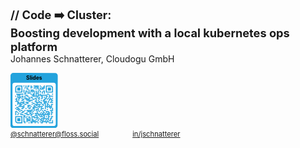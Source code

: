 <style>
/* You can optimize the font size of your presentation inline like so: */
  .reveal {
    font-size: 45px
  }
.reveal h1,
.reveal h2,
.reveal h3,
.reveal h4,
.reveal h5,
.reveal h6 {
  /* Save some space on the slides */
  margin: 0 0 20px 0;
}
</style>

<!-- .slide: style="text-align: center !important;font-size: 80%;"  -->
<!-- .slide: data-background-image="dist/theme/images/title-white.svg"  -->

<h1 class="title" style="margin: 0; font-size: 130%">
    <span class="title-accent">//</span> 
    Code ➡️ Cluster:<br/>Boosting development with a local kubernetes ops platform
</h1>
<p style="margin-top: 0">Johannes Schnatterer, Cloudogu GmbH</p> 
<a style="margin: 0" title="Link to slides" href="https://cloudogu.github.io/workshop-cloudland24">
<svg xmlns="http://www.w3.org/2000/svg" xmlns:xlink="http://www.w3.org/1999/xlink" xml:space="preserve" width="15%" viewBox="0 0 1063.75 1241.0416666667"><g transform="scale(44.322916666667)" fill="#23a3dd"><path d="M1.3,28L22.6,28c0.7,0,1.3-0.6,1.3-1.3L24,1.4c0-0.7-0.6-1.3-1.3-1.3L1.4,0C0.7,0,0.1,0.6,0,1.3L0,26.6 C-0.1,27.4,0.5,28,1.3,28z M1,6c0-0.6,0.5-1,1-1L22,5c0.6,0,1,0.5,1,1L23,26c0,0.6-0.5,1-1,1L2,27c-0.6,0-1-0.5-1-1L1,6z"/></g>
    <g transform="translate(0,177.29166666667)" fill="#23a3dd">
<g transform="translate(290.375,106.375) scale(3.9483333333333)"><rect width="6" height="6"/></g>
        <g transform="translate(336.375,106.375) scale(3.9483333333333)"><rect width="6" height="6"/></g>
        <g transform="translate(382.375,106.375) scale(3.9483333333333)"><rect width="6" height="6"/></g>
        <g transform="translate(405.375,106.375) scale(3.9483333333333)"><rect width="6" height="6"/></g>
        <g transform="translate(451.375,106.375) scale(3.9483333333333)"><rect width="6" height="6"/></g>
        <g transform="translate(520.375,106.375) scale(3.9483333333333)"><rect width="6" height="6"/></g>
        <g transform="translate(543.375,106.375) scale(3.9483333333333)"><rect width="6" height="6"/></g>
        <g transform="translate(566.375,106.375) scale(3.9483333333333)"><rect width="6" height="6"/></g>
        <g transform="translate(589.375,106.375) scale(3.9483333333333)"><rect width="6" height="6"/></g>
        <g transform="translate(612.375,106.375) scale(3.9483333333333)"><rect width="6" height="6"/></g>
        <g transform="translate(658.375,106.375) scale(3.9483333333333)"><rect width="6" height="6"/></g>
        <g transform="translate(750.375,106.375) scale(3.9483333333333)"><rect width="6" height="6"/></g>
        <g transform="translate(336.375,129.375) scale(3.9483333333333)"><rect width="6" height="6"/></g>
        <g transform="translate(382.375,129.375) scale(3.9483333333333)"><rect width="6" height="6"/></g>
        <g transform="translate(451.375,129.375) scale(3.9483333333333)"><rect width="6" height="6"/></g>
        <g transform="translate(474.375,129.375) scale(3.9483333333333)"><rect width="6" height="6"/></g>
        <g transform="translate(543.375,129.375) scale(3.9483333333333)"><rect width="6" height="6"/></g>
        <g transform="translate(566.375,129.375) scale(3.9483333333333)"><rect width="6" height="6"/></g>
        <g transform="translate(589.375,129.375) scale(3.9483333333333)"><rect width="6" height="6"/></g>
        <g transform="translate(612.375,129.375) scale(3.9483333333333)"><rect width="6" height="6"/></g>
        <g transform="translate(681.375,129.375) scale(3.9483333333333)"><rect width="6" height="6"/></g>
        <g transform="translate(727.375,129.375) scale(3.9483333333333)"><rect width="6" height="6"/></g>
        <g transform="translate(750.375,129.375) scale(3.9483333333333)"><rect width="6" height="6"/></g>
        <g transform="translate(313.375,152.375) scale(3.9483333333333)"><rect width="6" height="6"/></g>
        <g transform="translate(359.375,152.375) scale(3.9483333333333)"><rect width="6" height="6"/></g>
        <g transform="translate(451.375,152.375) scale(3.9483333333333)"><rect width="6" height="6"/></g>
        <g transform="translate(520.375,152.375) scale(3.9483333333333)"><rect width="6" height="6"/></g>
        <g transform="translate(543.375,152.375) scale(3.9483333333333)"><rect width="6" height="6"/></g>
        <g transform="translate(589.375,152.375) scale(3.9483333333333)"><rect width="6" height="6"/></g>
        <g transform="translate(612.375,152.375) scale(3.9483333333333)"><rect width="6" height="6"/></g>
        <g transform="translate(658.375,152.375) scale(3.9483333333333)"><rect width="6" height="6"/></g>
        <g transform="translate(704.375,152.375) scale(3.9483333333333)"><rect width="6" height="6"/></g>
        <g transform="translate(727.375,152.375) scale(3.9483333333333)"><rect width="6" height="6"/></g>
        <g transform="translate(750.375,152.375) scale(3.9483333333333)"><rect width="6" height="6"/></g>
        <g transform="translate(359.375,175.375) scale(3.9483333333333)"><rect width="6" height="6"/></g>
        <g transform="translate(382.375,175.375) scale(3.9483333333333)"><rect width="6" height="6"/></g>
        <g transform="translate(566.375,175.375) scale(3.9483333333333)"><rect width="6" height="6"/></g>
        <g transform="translate(612.375,175.375) scale(3.9483333333333)"><rect width="6" height="6"/></g>
        <g transform="translate(658.375,175.375) scale(3.9483333333333)"><rect width="6" height="6"/></g>
        <g transform="translate(681.375,175.375) scale(3.9483333333333)"><rect width="6" height="6"/></g>
        <g transform="translate(704.375,175.375) scale(3.9483333333333)"><rect width="6" height="6"/></g>
        <g transform="translate(727.375,175.375) scale(3.9483333333333)"><rect width="6" height="6"/></g>
        <g transform="translate(290.375,198.375) scale(3.9483333333333)"><rect width="6" height="6"/></g>
        <g transform="translate(405.375,198.375) scale(3.9483333333333)"><rect width="6" height="6"/></g>
        <g transform="translate(451.375,198.375) scale(3.9483333333333)"><rect width="6" height="6"/></g>
        <g transform="translate(474.375,198.375) scale(3.9483333333333)"><rect width="6" height="6"/></g>
        <g transform="translate(497.375,198.375) scale(3.9483333333333)"><rect width="6" height="6"/></g>
        <g transform="translate(635.375,198.375) scale(3.9483333333333)"><rect width="6" height="6"/></g>
        <g transform="translate(290.375,221.375) scale(3.9483333333333)"><rect width="6" height="6"/></g>
        <g transform="translate(336.375,221.375) scale(3.9483333333333)"><rect width="6" height="6"/></g>
        <g transform="translate(359.375,221.375) scale(3.9483333333333)"><rect width="6" height="6"/></g>
        <g transform="translate(405.375,221.375) scale(3.9483333333333)"><rect width="6" height="6"/></g>
        <g transform="translate(451.375,221.375) scale(3.9483333333333)"><rect width="6" height="6"/></g>
        <g transform="translate(474.375,221.375) scale(3.9483333333333)"><rect width="6" height="6"/></g>
        <g transform="translate(497.375,221.375) scale(3.9483333333333)"><rect width="6" height="6"/></g>
        <g transform="translate(520.375,221.375) scale(3.9483333333333)"><rect width="6" height="6"/></g>
        <g transform="translate(566.375,221.375) scale(3.9483333333333)"><rect width="6" height="6"/></g>
        <g transform="translate(612.375,221.375) scale(3.9483333333333)"><rect width="6" height="6"/></g>
        <g transform="translate(658.375,221.375) scale(3.9483333333333)"><rect width="6" height="6"/></g>
        <g transform="translate(727.375,221.375) scale(3.9483333333333)"><rect width="6" height="6"/></g>
        <g transform="translate(750.375,221.375) scale(3.9483333333333)"><rect width="6" height="6"/></g>
        <g transform="translate(290.375,244.375) scale(3.9483333333333)"><rect width="6" height="6"/></g>
        <g transform="translate(336.375,244.375) scale(3.9483333333333)"><rect width="6" height="6"/></g>
        <g transform="translate(382.375,244.375) scale(3.9483333333333)"><rect width="6" height="6"/></g>
        <g transform="translate(428.375,244.375) scale(3.9483333333333)"><rect width="6" height="6"/></g>
        <g transform="translate(474.375,244.375) scale(3.9483333333333)"><rect width="6" height="6"/></g>
        <g transform="translate(520.375,244.375) scale(3.9483333333333)"><rect width="6" height="6"/></g>
        <g transform="translate(566.375,244.375) scale(3.9483333333333)"><rect width="6" height="6"/></g>
        <g transform="translate(612.375,244.375) scale(3.9483333333333)"><rect width="6" height="6"/></g>
        <g transform="translate(658.375,244.375) scale(3.9483333333333)"><rect width="6" height="6"/></g>
        <g transform="translate(704.375,244.375) scale(3.9483333333333)"><rect width="6" height="6"/></g>
        <g transform="translate(750.375,244.375) scale(3.9483333333333)"><rect width="6" height="6"/></g>
        <g transform="translate(313.375,267.375) scale(3.9483333333333)"><rect width="6" height="6"/></g>
        <g transform="translate(336.375,267.375) scale(3.9483333333333)"><rect width="6" height="6"/></g>
        <g transform="translate(382.375,267.375) scale(3.9483333333333)"><rect width="6" height="6"/></g>
        <g transform="translate(405.375,267.375) scale(3.9483333333333)"><rect width="6" height="6"/></g>
        <g transform="translate(428.375,267.375) scale(3.9483333333333)"><rect width="6" height="6"/></g>
        <g transform="translate(520.375,267.375) scale(3.9483333333333)"><rect width="6" height="6"/></g>
        <g transform="translate(566.375,267.375) scale(3.9483333333333)"><rect width="6" height="6"/></g>
        <g transform="translate(589.375,267.375) scale(3.9483333333333)"><rect width="6" height="6"/></g>
        <g transform="translate(612.375,267.375) scale(3.9483333333333)"><rect width="6" height="6"/></g>
        <g transform="translate(704.375,267.375) scale(3.9483333333333)"><rect width="6" height="6"/></g>
        <g transform="translate(750.375,267.375) scale(3.9483333333333)"><rect width="6" height="6"/></g>
        <g transform="translate(129.375,290.375) scale(3.9483333333333)"><rect width="6" height="6"/></g>
        <g transform="translate(152.375,290.375) scale(3.9483333333333)"><rect width="6" height="6"/></g>
        <g transform="translate(175.375,290.375) scale(3.9483333333333)"><rect width="6" height="6"/></g>
        <g transform="translate(198.375,290.375) scale(3.9483333333333)"><rect width="6" height="6"/></g>
        <g transform="translate(221.375,290.375) scale(3.9483333333333)"><rect width="6" height="6"/></g>
        <g transform="translate(244.375,290.375) scale(3.9483333333333)"><rect width="6" height="6"/></g>
        <g transform="translate(267.375,290.375) scale(3.9483333333333)"><rect width="6" height="6"/></g>
        <g transform="translate(313.375,290.375) scale(3.9483333333333)"><rect width="6" height="6"/></g>
        <g transform="translate(451.375,290.375) scale(3.9483333333333)"><rect width="6" height="6"/></g>
        <g transform="translate(497.375,290.375) scale(3.9483333333333)"><rect width="6" height="6"/></g>
        <g transform="translate(520.375,290.375) scale(3.9483333333333)"><rect width="6" height="6"/></g>
        <g transform="translate(566.375,290.375) scale(3.9483333333333)"><rect width="6" height="6"/></g>
        <g transform="translate(612.375,290.375) scale(3.9483333333333)"><rect width="6" height="6"/></g>
        <g transform="translate(658.375,290.375) scale(3.9483333333333)"><rect width="6" height="6"/></g>
        <g transform="translate(819.375,290.375) scale(3.9483333333333)"><rect width="6" height="6"/></g>
        <g transform="translate(842.375,290.375) scale(3.9483333333333)"><rect width="6" height="6"/></g>
        <g transform="translate(934.375,290.375) scale(3.9483333333333)"><rect width="6" height="6"/></g>
        <g transform="translate(152.375,313.375) scale(3.9483333333333)"><rect width="6" height="6"/></g>
        <g transform="translate(175.375,313.375) scale(3.9483333333333)"><rect width="6" height="6"/></g>
        <g transform="translate(198.375,313.375) scale(3.9483333333333)"><rect width="6" height="6"/></g>
        <g transform="translate(336.375,313.375) scale(3.9483333333333)"><rect width="6" height="6"/></g>
        <g transform="translate(359.375,313.375) scale(3.9483333333333)"><rect width="6" height="6"/></g>
        <g transform="translate(474.375,313.375) scale(3.9483333333333)"><rect width="6" height="6"/></g>
        <g transform="translate(497.375,313.375) scale(3.9483333333333)"><rect width="6" height="6"/></g>
        <g transform="translate(520.375,313.375) scale(3.9483333333333)"><rect width="6" height="6"/></g>
        <g transform="translate(566.375,313.375) scale(3.9483333333333)"><rect width="6" height="6"/></g>
        <g transform="translate(612.375,313.375) scale(3.9483333333333)"><rect width="6" height="6"/></g>
        <g transform="translate(635.375,313.375) scale(3.9483333333333)"><rect width="6" height="6"/></g>
        <g transform="translate(658.375,313.375) scale(3.9483333333333)"><rect width="6" height="6"/></g>
        <g transform="translate(681.375,313.375) scale(3.9483333333333)"><rect width="6" height="6"/></g>
        <g transform="translate(704.375,313.375) scale(3.9483333333333)"><rect width="6" height="6"/></g>
        <g transform="translate(727.375,313.375) scale(3.9483333333333)"><rect width="6" height="6"/></g>
        <g transform="translate(750.375,313.375) scale(3.9483333333333)"><rect width="6" height="6"/></g>
        <g transform="translate(773.375,313.375) scale(3.9483333333333)"><rect width="6" height="6"/></g>
        <g transform="translate(796.375,313.375) scale(3.9483333333333)"><rect width="6" height="6"/></g>
        <g transform="translate(865.375,313.375) scale(3.9483333333333)"><rect width="6" height="6"/></g>
        <g transform="translate(106.375,336.375) scale(3.9483333333333)"><rect width="6" height="6"/></g>
        <g transform="translate(152.375,336.375) scale(3.9483333333333)"><rect width="6" height="6"/></g>
        <g transform="translate(198.375,336.375) scale(3.9483333333333)"><rect width="6" height="6"/></g>
        <g transform="translate(244.375,336.375) scale(3.9483333333333)"><rect width="6" height="6"/></g>
        <g transform="translate(267.375,336.375) scale(3.9483333333333)"><rect width="6" height="6"/></g>
        <g transform="translate(313.375,336.375) scale(3.9483333333333)"><rect width="6" height="6"/></g>
        <g transform="translate(359.375,336.375) scale(3.9483333333333)"><rect width="6" height="6"/></g>
        <g transform="translate(382.375,336.375) scale(3.9483333333333)"><rect width="6" height="6"/></g>
        <g transform="translate(497.375,336.375) scale(3.9483333333333)"><rect width="6" height="6"/></g>
        <g transform="translate(520.375,336.375) scale(3.9483333333333)"><rect width="6" height="6"/></g>
        <g transform="translate(543.375,336.375) scale(3.9483333333333)"><rect width="6" height="6"/></g>
        <g transform="translate(566.375,336.375) scale(3.9483333333333)"><rect width="6" height="6"/></g>
        <g transform="translate(589.375,336.375) scale(3.9483333333333)"><rect width="6" height="6"/></g>
        <g transform="translate(612.375,336.375) scale(3.9483333333333)"><rect width="6" height="6"/></g>
        <g transform="translate(681.375,336.375) scale(3.9483333333333)"><rect width="6" height="6"/></g>
        <g transform="translate(704.375,336.375) scale(3.9483333333333)"><rect width="6" height="6"/></g>
        <g transform="translate(796.375,336.375) scale(3.9483333333333)"><rect width="6" height="6"/></g>
        <g transform="translate(819.375,336.375) scale(3.9483333333333)"><rect width="6" height="6"/></g>
        <g transform="translate(865.375,336.375) scale(3.9483333333333)"><rect width="6" height="6"/></g>
        <g transform="translate(888.375,336.375) scale(3.9483333333333)"><rect width="6" height="6"/></g>
        <g transform="translate(911.375,336.375) scale(3.9483333333333)"><rect width="6" height="6"/></g>
        <g transform="translate(934.375,336.375) scale(3.9483333333333)"><rect width="6" height="6"/></g>
        <g transform="translate(152.375,359.375) scale(3.9483333333333)"><rect width="6" height="6"/></g>
        <g transform="translate(175.375,359.375) scale(3.9483333333333)"><rect width="6" height="6"/></g>
        <g transform="translate(198.375,359.375) scale(3.9483333333333)"><rect width="6" height="6"/></g>
        <g transform="translate(221.375,359.375) scale(3.9483333333333)"><rect width="6" height="6"/></g>
        <g transform="translate(267.375,359.375) scale(3.9483333333333)"><rect width="6" height="6"/></g>
        <g transform="translate(313.375,359.375) scale(3.9483333333333)"><rect width="6" height="6"/></g>
        <g transform="translate(405.375,359.375) scale(3.9483333333333)"><rect width="6" height="6"/></g>
        <g transform="translate(451.375,359.375) scale(3.9483333333333)"><rect width="6" height="6"/></g>
        <g transform="translate(474.375,359.375) scale(3.9483333333333)"><rect width="6" height="6"/></g>
        <g transform="translate(589.375,359.375) scale(3.9483333333333)"><rect width="6" height="6"/></g>
        <g transform="translate(635.375,359.375) scale(3.9483333333333)"><rect width="6" height="6"/></g>
        <g transform="translate(704.375,359.375) scale(3.9483333333333)"><rect width="6" height="6"/></g>
        <g transform="translate(750.375,359.375) scale(3.9483333333333)"><rect width="6" height="6"/></g>
        <g transform="translate(796.375,359.375) scale(3.9483333333333)"><rect width="6" height="6"/></g>
        <g transform="translate(865.375,359.375) scale(3.9483333333333)"><rect width="6" height="6"/></g>
        <g transform="translate(129.375,382.375) scale(3.9483333333333)"><rect width="6" height="6"/></g>
        <g transform="translate(175.375,382.375) scale(3.9483333333333)"><rect width="6" height="6"/></g>
        <g transform="translate(198.375,382.375) scale(3.9483333333333)"><rect width="6" height="6"/></g>
        <g transform="translate(244.375,382.375) scale(3.9483333333333)"><rect width="6" height="6"/></g>
        <g transform="translate(313.375,382.375) scale(3.9483333333333)"><rect width="6" height="6"/></g>
        <g transform="translate(336.375,382.375) scale(3.9483333333333)"><rect width="6" height="6"/></g>
        <g transform="translate(359.375,382.375) scale(3.9483333333333)"><rect width="6" height="6"/></g>
        <g transform="translate(405.375,382.375) scale(3.9483333333333)"><rect width="6" height="6"/></g>
        <g transform="translate(428.375,382.375) scale(3.9483333333333)"><rect width="6" height="6"/></g>
        <g transform="translate(474.375,382.375) scale(3.9483333333333)"><rect width="6" height="6"/></g>
        <g transform="translate(543.375,382.375) scale(3.9483333333333)"><rect width="6" height="6"/></g>
        <g transform="translate(566.375,382.375) scale(3.9483333333333)"><rect width="6" height="6"/></g>
        <g transform="translate(612.375,382.375) scale(3.9483333333333)"><rect width="6" height="6"/></g>
        <g transform="translate(635.375,382.375) scale(3.9483333333333)"><rect width="6" height="6"/></g>
        <g transform="translate(681.375,382.375) scale(3.9483333333333)"><rect width="6" height="6"/></g>
        <g transform="translate(704.375,382.375) scale(3.9483333333333)"><rect width="6" height="6"/></g>
        <g transform="translate(773.375,382.375) scale(3.9483333333333)"><rect width="6" height="6"/></g>
        <g transform="translate(796.375,382.375) scale(3.9483333333333)"><rect width="6" height="6"/></g>
        <g transform="translate(842.375,382.375) scale(3.9483333333333)"><rect width="6" height="6"/></g>
        <g transform="translate(888.375,382.375) scale(3.9483333333333)"><rect width="6" height="6"/></g>
        <g transform="translate(934.375,382.375) scale(3.9483333333333)"><rect width="6" height="6"/></g>
        <g transform="translate(106.375,405.375) scale(3.9483333333333)"><rect width="6" height="6"/></g>
        <g transform="translate(129.375,405.375) scale(3.9483333333333)"><rect width="6" height="6"/></g>
        <g transform="translate(175.375,405.375) scale(3.9483333333333)"><rect width="6" height="6"/></g>
        <g transform="translate(267.375,405.375) scale(3.9483333333333)"><rect width="6" height="6"/></g>
        <g transform="translate(290.375,405.375) scale(3.9483333333333)"><rect width="6" height="6"/></g>
        <g transform="translate(336.375,405.375) scale(3.9483333333333)"><rect width="6" height="6"/></g>
        <g transform="translate(359.375,405.375) scale(3.9483333333333)"><rect width="6" height="6"/></g>
        <g transform="translate(382.375,405.375) scale(3.9483333333333)"><rect width="6" height="6"/></g>
        <g transform="translate(405.375,405.375) scale(3.9483333333333)"><rect width="6" height="6"/></g>
        <g transform="translate(497.375,405.375) scale(3.9483333333333)"><rect width="6" height="6"/></g>
        <g transform="translate(520.375,405.375) scale(3.9483333333333)"><rect width="6" height="6"/></g>
        <g transform="translate(566.375,405.375) scale(3.9483333333333)"><rect width="6" height="6"/></g>
        <g transform="translate(635.375,405.375) scale(3.9483333333333)"><rect width="6" height="6"/></g>
        <g transform="translate(750.375,405.375) scale(3.9483333333333)"><rect width="6" height="6"/></g>
        <g transform="translate(773.375,405.375) scale(3.9483333333333)"><rect width="6" height="6"/></g>
        <g transform="translate(819.375,405.375) scale(3.9483333333333)"><rect width="6" height="6"/></g>
        <g transform="translate(865.375,405.375) scale(3.9483333333333)"><rect width="6" height="6"/></g>
        <g transform="translate(888.375,405.375) scale(3.9483333333333)"><rect width="6" height="6"/></g>
        <g transform="translate(911.375,405.375) scale(3.9483333333333)"><rect width="6" height="6"/></g>
        <g transform="translate(129.375,428.375) scale(3.9483333333333)"><rect width="6" height="6"/></g>
        <g transform="translate(175.375,428.375) scale(3.9483333333333)"><rect width="6" height="6"/></g>
        <g transform="translate(244.375,428.375) scale(3.9483333333333)"><rect width="6" height="6"/></g>
        <g transform="translate(267.375,428.375) scale(3.9483333333333)"><rect width="6" height="6"/></g>
        <g transform="translate(359.375,428.375) scale(3.9483333333333)"><rect width="6" height="6"/></g>
        <g transform="translate(382.375,428.375) scale(3.9483333333333)"><rect width="6" height="6"/></g>
        <g transform="translate(405.375,428.375) scale(3.9483333333333)"><rect width="6" height="6"/></g>
        <g transform="translate(428.375,428.375) scale(3.9483333333333)"><rect width="6" height="6"/></g>
        <g transform="translate(451.375,428.375) scale(3.9483333333333)"><rect width="6" height="6"/></g>
        <g transform="translate(474.375,428.375) scale(3.9483333333333)"><rect width="6" height="6"/></g>
        <g transform="translate(566.375,428.375) scale(3.9483333333333)"><rect width="6" height="6"/></g>
        <g transform="translate(612.375,428.375) scale(3.9483333333333)"><rect width="6" height="6"/></g>
        <g transform="translate(681.375,428.375) scale(3.9483333333333)"><rect width="6" height="6"/></g>
        <g transform="translate(727.375,428.375) scale(3.9483333333333)"><rect width="6" height="6"/></g>
        <g transform="translate(750.375,428.375) scale(3.9483333333333)"><rect width="6" height="6"/></g>
        <g transform="translate(865.375,428.375) scale(3.9483333333333)"><rect width="6" height="6"/></g>
        <g transform="translate(911.375,428.375) scale(3.9483333333333)"><rect width="6" height="6"/></g>
        <g transform="translate(934.375,428.375) scale(3.9483333333333)"><rect width="6" height="6"/></g>
        <g transform="translate(106.375,451.375) scale(3.9483333333333)"><rect width="6" height="6"/></g>
        <g transform="translate(129.375,451.375) scale(3.9483333333333)"><rect width="6" height="6"/></g>
        <g transform="translate(152.375,451.375) scale(3.9483333333333)"><rect width="6" height="6"/></g>
        <g transform="translate(290.375,451.375) scale(3.9483333333333)"><rect width="6" height="6"/></g>
        <g transform="translate(405.375,451.375) scale(3.9483333333333)"><rect width="6" height="6"/></g>
        <g transform="translate(428.375,451.375) scale(3.9483333333333)"><rect width="6" height="6"/></g>
        <g transform="translate(543.375,451.375) scale(3.9483333333333)"><rect width="6" height="6"/></g>
        <g transform="translate(566.375,451.375) scale(3.9483333333333)"><rect width="6" height="6"/></g>
        <g transform="translate(635.375,451.375) scale(3.9483333333333)"><rect width="6" height="6"/></g>
        <g transform="translate(727.375,451.375) scale(3.9483333333333)"><rect width="6" height="6"/></g>
        <g transform="translate(750.375,451.375) scale(3.9483333333333)"><rect width="6" height="6"/></g>
        <g transform="translate(773.375,451.375) scale(3.9483333333333)"><rect width="6" height="6"/></g>
        <g transform="translate(796.375,451.375) scale(3.9483333333333)"><rect width="6" height="6"/></g>
        <g transform="translate(842.375,451.375) scale(3.9483333333333)"><rect width="6" height="6"/></g>
        <g transform="translate(911.375,451.375) scale(3.9483333333333)"><rect width="6" height="6"/></g>
        <g transform="translate(152.375,474.375) scale(3.9483333333333)"><rect width="6" height="6"/></g>
        <g transform="translate(175.375,474.375) scale(3.9483333333333)"><rect width="6" height="6"/></g>
        <g transform="translate(221.375,474.375) scale(3.9483333333333)"><rect width="6" height="6"/></g>
        <g transform="translate(244.375,474.375) scale(3.9483333333333)"><rect width="6" height="6"/></g>
        <g transform="translate(267.375,474.375) scale(3.9483333333333)"><rect width="6" height="6"/></g>
        <g transform="translate(290.375,474.375) scale(3.9483333333333)"><rect width="6" height="6"/></g>
        <g transform="translate(336.375,474.375) scale(3.9483333333333)"><rect width="6" height="6"/></g>
        <g transform="translate(359.375,474.375) scale(3.9483333333333)"><rect width="6" height="6"/></g>
        <g transform="translate(382.375,474.375) scale(3.9483333333333)"><rect width="6" height="6"/></g>
        <g transform="translate(474.375,474.375) scale(3.9483333333333)"><rect width="6" height="6"/></g>
        <g transform="translate(566.375,474.375) scale(3.9483333333333)"><rect width="6" height="6"/></g>
        <g transform="translate(589.375,474.375) scale(3.9483333333333)"><rect width="6" height="6"/></g>
        <g transform="translate(612.375,474.375) scale(3.9483333333333)"><rect width="6" height="6"/></g>
        <g transform="translate(635.375,474.375) scale(3.9483333333333)"><rect width="6" height="6"/></g>
        <g transform="translate(658.375,474.375) scale(3.9483333333333)"><rect width="6" height="6"/></g>
        <g transform="translate(681.375,474.375) scale(3.9483333333333)"><rect width="6" height="6"/></g>
        <g transform="translate(750.375,474.375) scale(3.9483333333333)"><rect width="6" height="6"/></g>
        <g transform="translate(773.375,474.375) scale(3.9483333333333)"><rect width="6" height="6"/></g>
        <g transform="translate(796.375,474.375) scale(3.9483333333333)"><rect width="6" height="6"/></g>
        <g transform="translate(842.375,474.375) scale(3.9483333333333)"><rect width="6" height="6"/></g>
        <g transform="translate(888.375,474.375) scale(3.9483333333333)"><rect width="6" height="6"/></g>
        <g transform="translate(911.375,474.375) scale(3.9483333333333)"><rect width="6" height="6"/></g>
        <g transform="translate(934.375,474.375) scale(3.9483333333333)"><rect width="6" height="6"/></g>
        <g transform="translate(152.375,497.375) scale(3.9483333333333)"><rect width="6" height="6"/></g>
        <g transform="translate(175.375,497.375) scale(3.9483333333333)"><rect width="6" height="6"/></g>
        <g transform="translate(198.375,497.375) scale(3.9483333333333)"><rect width="6" height="6"/></g>
        <g transform="translate(221.375,497.375) scale(3.9483333333333)"><rect width="6" height="6"/></g>
        <g transform="translate(267.375,497.375) scale(3.9483333333333)"><rect width="6" height="6"/></g>
        <g transform="translate(290.375,497.375) scale(3.9483333333333)"><rect width="6" height="6"/></g>
        <g transform="translate(359.375,497.375) scale(3.9483333333333)"><rect width="6" height="6"/></g>
        <g transform="translate(382.375,497.375) scale(3.9483333333333)"><rect width="6" height="6"/></g>
        <g transform="translate(497.375,497.375) scale(3.9483333333333)"><rect width="6" height="6"/></g>
        <g transform="translate(520.375,497.375) scale(3.9483333333333)"><rect width="6" height="6"/></g>
        <g transform="translate(589.375,497.375) scale(3.9483333333333)"><rect width="6" height="6"/></g>
        <g transform="translate(681.375,497.375) scale(3.9483333333333)"><rect width="6" height="6"/></g>
        <g transform="translate(750.375,497.375) scale(3.9483333333333)"><rect width="6" height="6"/></g>
        <g transform="translate(773.375,497.375) scale(3.9483333333333)"><rect width="6" height="6"/></g>
        <g transform="translate(819.375,497.375) scale(3.9483333333333)"><rect width="6" height="6"/></g>
        <g transform="translate(152.375,520.375) scale(3.9483333333333)"><rect width="6" height="6"/></g>
        <g transform="translate(198.375,520.375) scale(3.9483333333333)"><rect width="6" height="6"/></g>
        <g transform="translate(221.375,520.375) scale(3.9483333333333)"><rect width="6" height="6"/></g>
        <g transform="translate(244.375,520.375) scale(3.9483333333333)"><rect width="6" height="6"/></g>
        <g transform="translate(313.375,520.375) scale(3.9483333333333)"><rect width="6" height="6"/></g>
        <g transform="translate(336.375,520.375) scale(3.9483333333333)"><rect width="6" height="6"/></g>
        <g transform="translate(474.375,520.375) scale(3.9483333333333)"><rect width="6" height="6"/></g>
        <g transform="translate(543.375,520.375) scale(3.9483333333333)"><rect width="6" height="6"/></g>
        <g transform="translate(566.375,520.375) scale(3.9483333333333)"><rect width="6" height="6"/></g>
        <g transform="translate(589.375,520.375) scale(3.9483333333333)"><rect width="6" height="6"/></g>
        <g transform="translate(612.375,520.375) scale(3.9483333333333)"><rect width="6" height="6"/></g>
        <g transform="translate(635.375,520.375) scale(3.9483333333333)"><rect width="6" height="6"/></g>
        <g transform="translate(658.375,520.375) scale(3.9483333333333)"><rect width="6" height="6"/></g>
        <g transform="translate(704.375,520.375) scale(3.9483333333333)"><rect width="6" height="6"/></g>
        <g transform="translate(727.375,520.375) scale(3.9483333333333)"><rect width="6" height="6"/></g>
        <g transform="translate(773.375,520.375) scale(3.9483333333333)"><rect width="6" height="6"/></g>
        <g transform="translate(819.375,520.375) scale(3.9483333333333)"><rect width="6" height="6"/></g>
        <g transform="translate(842.375,520.375) scale(3.9483333333333)"><rect width="6" height="6"/></g>
        <g transform="translate(911.375,520.375) scale(3.9483333333333)"><rect width="6" height="6"/></g>
        <g transform="translate(934.375,520.375) scale(3.9483333333333)"><rect width="6" height="6"/></g>
        <g transform="translate(106.375,543.375) scale(3.9483333333333)"><rect width="6" height="6"/></g>
        <g transform="translate(198.375,543.375) scale(3.9483333333333)"><rect width="6" height="6"/></g>
        <g transform="translate(221.375,543.375) scale(3.9483333333333)"><rect width="6" height="6"/></g>
        <g transform="translate(290.375,543.375) scale(3.9483333333333)"><rect width="6" height="6"/></g>
        <g transform="translate(382.375,543.375) scale(3.9483333333333)"><rect width="6" height="6"/></g>
        <g transform="translate(405.375,543.375) scale(3.9483333333333)"><rect width="6" height="6"/></g>
        <g transform="translate(428.375,543.375) scale(3.9483333333333)"><rect width="6" height="6"/></g>
        <g transform="translate(520.375,543.375) scale(3.9483333333333)"><rect width="6" height="6"/></g>
        <g transform="translate(566.375,543.375) scale(3.9483333333333)"><rect width="6" height="6"/></g>
        <g transform="translate(589.375,543.375) scale(3.9483333333333)"><rect width="6" height="6"/></g>
        <g transform="translate(635.375,543.375) scale(3.9483333333333)"><rect width="6" height="6"/></g>
        <g transform="translate(727.375,543.375) scale(3.9483333333333)"><rect width="6" height="6"/></g>
        <g transform="translate(773.375,543.375) scale(3.9483333333333)"><rect width="6" height="6"/></g>
        <g transform="translate(819.375,543.375) scale(3.9483333333333)"><rect width="6" height="6"/></g>
        <g transform="translate(865.375,543.375) scale(3.9483333333333)"><rect width="6" height="6"/></g>
        <g transform="translate(911.375,543.375) scale(3.9483333333333)"><rect width="6" height="6"/></g>
        <g transform="translate(175.375,566.375) scale(3.9483333333333)"><rect width="6" height="6"/></g>
        <g transform="translate(198.375,566.375) scale(3.9483333333333)"><rect width="6" height="6"/></g>
        <g transform="translate(221.375,566.375) scale(3.9483333333333)"><rect width="6" height="6"/></g>
        <g transform="translate(244.375,566.375) scale(3.9483333333333)"><rect width="6" height="6"/></g>
        <g transform="translate(267.375,566.375) scale(3.9483333333333)"><rect width="6" height="6"/></g>
        <g transform="translate(290.375,566.375) scale(3.9483333333333)"><rect width="6" height="6"/></g>
        <g transform="translate(382.375,566.375) scale(3.9483333333333)"><rect width="6" height="6"/></g>
        <g transform="translate(405.375,566.375) scale(3.9483333333333)"><rect width="6" height="6"/></g>
        <g transform="translate(451.375,566.375) scale(3.9483333333333)"><rect width="6" height="6"/></g>
        <g transform="translate(520.375,566.375) scale(3.9483333333333)"><rect width="6" height="6"/></g>
        <g transform="translate(543.375,566.375) scale(3.9483333333333)"><rect width="6" height="6"/></g>
        <g transform="translate(612.375,566.375) scale(3.9483333333333)"><rect width="6" height="6"/></g>
        <g transform="translate(635.375,566.375) scale(3.9483333333333)"><rect width="6" height="6"/></g>
        <g transform="translate(658.375,566.375) scale(3.9483333333333)"><rect width="6" height="6"/></g>
        <g transform="translate(681.375,566.375) scale(3.9483333333333)"><rect width="6" height="6"/></g>
        <g transform="translate(704.375,566.375) scale(3.9483333333333)"><rect width="6" height="6"/></g>
        <g transform="translate(773.375,566.375) scale(3.9483333333333)"><rect width="6" height="6"/></g>
        <g transform="translate(796.375,566.375) scale(3.9483333333333)"><rect width="6" height="6"/></g>
        <g transform="translate(819.375,566.375) scale(3.9483333333333)"><rect width="6" height="6"/></g>
        <g transform="translate(842.375,566.375) scale(3.9483333333333)"><rect width="6" height="6"/></g>
        <g transform="translate(865.375,566.375) scale(3.9483333333333)"><rect width="6" height="6"/></g>
        <g transform="translate(888.375,566.375) scale(3.9483333333333)"><rect width="6" height="6"/></g>
        <g transform="translate(911.375,566.375) scale(3.9483333333333)"><rect width="6" height="6"/></g>
        <g transform="translate(129.375,589.375) scale(3.9483333333333)"><rect width="6" height="6"/></g>
        <g transform="translate(152.375,589.375) scale(3.9483333333333)"><rect width="6" height="6"/></g>
        <g transform="translate(267.375,589.375) scale(3.9483333333333)"><rect width="6" height="6"/></g>
        <g transform="translate(290.375,589.375) scale(3.9483333333333)"><rect width="6" height="6"/></g>
        <g transform="translate(382.375,589.375) scale(3.9483333333333)"><rect width="6" height="6"/></g>
        <g transform="translate(428.375,589.375) scale(3.9483333333333)"><rect width="6" height="6"/></g>
        <g transform="translate(497.375,589.375) scale(3.9483333333333)"><rect width="6" height="6"/></g>
        <g transform="translate(520.375,589.375) scale(3.9483333333333)"><rect width="6" height="6"/></g>
        <g transform="translate(543.375,589.375) scale(3.9483333333333)"><rect width="6" height="6"/></g>
        <g transform="translate(566.375,589.375) scale(3.9483333333333)"><rect width="6" height="6"/></g>
        <g transform="translate(589.375,589.375) scale(3.9483333333333)"><rect width="6" height="6"/></g>
        <g transform="translate(635.375,589.375) scale(3.9483333333333)"><rect width="6" height="6"/></g>
        <g transform="translate(681.375,589.375) scale(3.9483333333333)"><rect width="6" height="6"/></g>
        <g transform="translate(773.375,589.375) scale(3.9483333333333)"><rect width="6" height="6"/></g>
        <g transform="translate(819.375,589.375) scale(3.9483333333333)"><rect width="6" height="6"/></g>
        <g transform="translate(865.375,589.375) scale(3.9483333333333)"><rect width="6" height="6"/></g>
        <g transform="translate(888.375,589.375) scale(3.9483333333333)"><rect width="6" height="6"/></g>
        <g transform="translate(911.375,589.375) scale(3.9483333333333)"><rect width="6" height="6"/></g>
        <g transform="translate(106.375,612.375) scale(3.9483333333333)"><rect width="6" height="6"/></g>
        <g transform="translate(152.375,612.375) scale(3.9483333333333)"><rect width="6" height="6"/></g>
        <g transform="translate(175.375,612.375) scale(3.9483333333333)"><rect width="6" height="6"/></g>
        <g transform="translate(244.375,612.375) scale(3.9483333333333)"><rect width="6" height="6"/></g>
        <g transform="translate(267.375,612.375) scale(3.9483333333333)"><rect width="6" height="6"/></g>
        <g transform="translate(336.375,612.375) scale(3.9483333333333)"><rect width="6" height="6"/></g>
        <g transform="translate(405.375,612.375) scale(3.9483333333333)"><rect width="6" height="6"/></g>
        <g transform="translate(428.375,612.375) scale(3.9483333333333)"><rect width="6" height="6"/></g>
        <g transform="translate(497.375,612.375) scale(3.9483333333333)"><rect width="6" height="6"/></g>
        <g transform="translate(520.375,612.375) scale(3.9483333333333)"><rect width="6" height="6"/></g>
        <g transform="translate(612.375,612.375) scale(3.9483333333333)"><rect width="6" height="6"/></g>
        <g transform="translate(681.375,612.375) scale(3.9483333333333)"><rect width="6" height="6"/></g>
        <g transform="translate(704.375,612.375) scale(3.9483333333333)"><rect width="6" height="6"/></g>
        <g transform="translate(727.375,612.375) scale(3.9483333333333)"><rect width="6" height="6"/></g>
        <g transform="translate(773.375,612.375) scale(3.9483333333333)"><rect width="6" height="6"/></g>
        <g transform="translate(888.375,612.375) scale(3.9483333333333)"><rect width="6" height="6"/></g>
        <g transform="translate(934.375,612.375) scale(3.9483333333333)"><rect width="6" height="6"/></g>
        <g transform="translate(129.375,635.375) scale(3.9483333333333)"><rect width="6" height="6"/></g>
        <g transform="translate(152.375,635.375) scale(3.9483333333333)"><rect width="6" height="6"/></g>
        <g transform="translate(175.375,635.375) scale(3.9483333333333)"><rect width="6" height="6"/></g>
        <g transform="translate(198.375,635.375) scale(3.9483333333333)"><rect width="6" height="6"/></g>
        <g transform="translate(474.375,635.375) scale(3.9483333333333)"><rect width="6" height="6"/></g>
        <g transform="translate(520.375,635.375) scale(3.9483333333333)"><rect width="6" height="6"/></g>
        <g transform="translate(566.375,635.375) scale(3.9483333333333)"><rect width="6" height="6"/></g>
        <g transform="translate(589.375,635.375) scale(3.9483333333333)"><rect width="6" height="6"/></g>
        <g transform="translate(612.375,635.375) scale(3.9483333333333)"><rect width="6" height="6"/></g>
        <g transform="translate(681.375,635.375) scale(3.9483333333333)"><rect width="6" height="6"/></g>
        <g transform="translate(819.375,635.375) scale(3.9483333333333)"><rect width="6" height="6"/></g>
        <g transform="translate(934.375,635.375) scale(3.9483333333333)"><rect width="6" height="6"/></g>
        <g transform="translate(175.375,658.375) scale(3.9483333333333)"><rect width="6" height="6"/></g>
        <g transform="translate(221.375,658.375) scale(3.9483333333333)"><rect width="6" height="6"/></g>
        <g transform="translate(244.375,658.375) scale(3.9483333333333)"><rect width="6" height="6"/></g>
        <g transform="translate(313.375,658.375) scale(3.9483333333333)"><rect width="6" height="6"/></g>
        <g transform="translate(359.375,658.375) scale(3.9483333333333)"><rect width="6" height="6"/></g>
        <g transform="translate(382.375,658.375) scale(3.9483333333333)"><rect width="6" height="6"/></g>
        <g transform="translate(405.375,658.375) scale(3.9483333333333)"><rect width="6" height="6"/></g>
        <g transform="translate(428.375,658.375) scale(3.9483333333333)"><rect width="6" height="6"/></g>
        <g transform="translate(451.375,658.375) scale(3.9483333333333)"><rect width="6" height="6"/></g>
        <g transform="translate(474.375,658.375) scale(3.9483333333333)"><rect width="6" height="6"/></g>
        <g transform="translate(520.375,658.375) scale(3.9483333333333)"><rect width="6" height="6"/></g>
        <g transform="translate(566.375,658.375) scale(3.9483333333333)"><rect width="6" height="6"/></g>
        <g transform="translate(612.375,658.375) scale(3.9483333333333)"><rect width="6" height="6"/></g>
        <g transform="translate(658.375,658.375) scale(3.9483333333333)"><rect width="6" height="6"/></g>
        <g transform="translate(704.375,658.375) scale(3.9483333333333)"><rect width="6" height="6"/></g>
        <g transform="translate(750.375,658.375) scale(3.9483333333333)"><rect width="6" height="6"/></g>
        <g transform="translate(773.375,658.375) scale(3.9483333333333)"><rect width="6" height="6"/></g>
        <g transform="translate(888.375,658.375) scale(3.9483333333333)"><rect width="6" height="6"/></g>
        <g transform="translate(911.375,658.375) scale(3.9483333333333)"><rect width="6" height="6"/></g>
        <g transform="translate(934.375,658.375) scale(3.9483333333333)"><rect width="6" height="6"/></g>
        <g transform="translate(106.375,681.375) scale(3.9483333333333)"><rect width="6" height="6"/></g>
        <g transform="translate(129.375,681.375) scale(3.9483333333333)"><rect width="6" height="6"/></g>
        <g transform="translate(198.375,681.375) scale(3.9483333333333)"><rect width="6" height="6"/></g>
        <g transform="translate(267.375,681.375) scale(3.9483333333333)"><rect width="6" height="6"/></g>
        <g transform="translate(290.375,681.375) scale(3.9483333333333)"><rect width="6" height="6"/></g>
        <g transform="translate(382.375,681.375) scale(3.9483333333333)"><rect width="6" height="6"/></g>
        <g transform="translate(405.375,681.375) scale(3.9483333333333)"><rect width="6" height="6"/></g>
        <g transform="translate(428.375,681.375) scale(3.9483333333333)"><rect width="6" height="6"/></g>
        <g transform="translate(451.375,681.375) scale(3.9483333333333)"><rect width="6" height="6"/></g>
        <g transform="translate(497.375,681.375) scale(3.9483333333333)"><rect width="6" height="6"/></g>
        <g transform="translate(589.375,681.375) scale(3.9483333333333)"><rect width="6" height="6"/></g>
        <g transform="translate(635.375,681.375) scale(3.9483333333333)"><rect width="6" height="6"/></g>
        <g transform="translate(727.375,681.375) scale(3.9483333333333)"><rect width="6" height="6"/></g>
        <g transform="translate(796.375,681.375) scale(3.9483333333333)"><rect width="6" height="6"/></g>
        <g transform="translate(819.375,681.375) scale(3.9483333333333)"><rect width="6" height="6"/></g>
        <g transform="translate(842.375,681.375) scale(3.9483333333333)"><rect width="6" height="6"/></g>
        <g transform="translate(911.375,681.375) scale(3.9483333333333)"><rect width="6" height="6"/></g>
        <g transform="translate(106.375,704.375) scale(3.9483333333333)"><rect width="6" height="6"/></g>
        <g transform="translate(152.375,704.375) scale(3.9483333333333)"><rect width="6" height="6"/></g>
        <g transform="translate(244.375,704.375) scale(3.9483333333333)"><rect width="6" height="6"/></g>
        <g transform="translate(267.375,704.375) scale(3.9483333333333)"><rect width="6" height="6"/></g>
        <g transform="translate(359.375,704.375) scale(3.9483333333333)"><rect width="6" height="6"/></g>
        <g transform="translate(428.375,704.375) scale(3.9483333333333)"><rect width="6" height="6"/></g>
        <g transform="translate(474.375,704.375) scale(3.9483333333333)"><rect width="6" height="6"/></g>
        <g transform="translate(589.375,704.375) scale(3.9483333333333)"><rect width="6" height="6"/></g>
        <g transform="translate(681.375,704.375) scale(3.9483333333333)"><rect width="6" height="6"/></g>
        <g transform="translate(727.375,704.375) scale(3.9483333333333)"><rect width="6" height="6"/></g>
        <g transform="translate(750.375,704.375) scale(3.9483333333333)"><rect width="6" height="6"/></g>
        <g transform="translate(796.375,704.375) scale(3.9483333333333)"><rect width="6" height="6"/></g>
        <g transform="translate(842.375,704.375) scale(3.9483333333333)"><rect width="6" height="6"/></g>
        <g transform="translate(865.375,704.375) scale(3.9483333333333)"><rect width="6" height="6"/></g>
        <g transform="translate(911.375,704.375) scale(3.9483333333333)"><rect width="6" height="6"/></g>
        <g transform="translate(934.375,704.375) scale(3.9483333333333)"><rect width="6" height="6"/></g>
        <g transform="translate(106.375,727.375) scale(3.9483333333333)"><rect width="6" height="6"/></g>
        <g transform="translate(175.375,727.375) scale(3.9483333333333)"><rect width="6" height="6"/></g>
        <g transform="translate(221.375,727.375) scale(3.9483333333333)"><rect width="6" height="6"/></g>
        <g transform="translate(313.375,727.375) scale(3.9483333333333)"><rect width="6" height="6"/></g>
        <g transform="translate(336.375,727.375) scale(3.9483333333333)"><rect width="6" height="6"/></g>
        <g transform="translate(359.375,727.375) scale(3.9483333333333)"><rect width="6" height="6"/></g>
        <g transform="translate(428.375,727.375) scale(3.9483333333333)"><rect width="6" height="6"/></g>
        <g transform="translate(451.375,727.375) scale(3.9483333333333)"><rect width="6" height="6"/></g>
        <g transform="translate(497.375,727.375) scale(3.9483333333333)"><rect width="6" height="6"/></g>
        <g transform="translate(543.375,727.375) scale(3.9483333333333)"><rect width="6" height="6"/></g>
        <g transform="translate(566.375,727.375) scale(3.9483333333333)"><rect width="6" height="6"/></g>
        <g transform="translate(589.375,727.375) scale(3.9483333333333)"><rect width="6" height="6"/></g>
        <g transform="translate(612.375,727.375) scale(3.9483333333333)"><rect width="6" height="6"/></g>
        <g transform="translate(658.375,727.375) scale(3.9483333333333)"><rect width="6" height="6"/></g>
        <g transform="translate(704.375,727.375) scale(3.9483333333333)"><rect width="6" height="6"/></g>
        <g transform="translate(727.375,727.375) scale(3.9483333333333)"><rect width="6" height="6"/></g>
        <g transform="translate(773.375,727.375) scale(3.9483333333333)"><rect width="6" height="6"/></g>
        <g transform="translate(819.375,727.375) scale(3.9483333333333)"><rect width="6" height="6"/></g>
        <g transform="translate(842.375,727.375) scale(3.9483333333333)"><rect width="6" height="6"/></g>
        <g transform="translate(865.375,727.375) scale(3.9483333333333)"><rect width="6" height="6"/></g>
        <g transform="translate(911.375,727.375) scale(3.9483333333333)"><rect width="6" height="6"/></g>
        <g transform="translate(106.375,750.375) scale(3.9483333333333)"><rect width="6" height="6"/></g>
        <g transform="translate(152.375,750.375) scale(3.9483333333333)"><rect width="6" height="6"/></g>
        <g transform="translate(221.375,750.375) scale(3.9483333333333)"><rect width="6" height="6"/></g>
        <g transform="translate(244.375,750.375) scale(3.9483333333333)"><rect width="6" height="6"/></g>
        <g transform="translate(267.375,750.375) scale(3.9483333333333)"><rect width="6" height="6"/></g>
        <g transform="translate(359.375,750.375) scale(3.9483333333333)"><rect width="6" height="6"/></g>
        <g transform="translate(382.375,750.375) scale(3.9483333333333)"><rect width="6" height="6"/></g>
        <g transform="translate(405.375,750.375) scale(3.9483333333333)"><rect width="6" height="6"/></g>
        <g transform="translate(451.375,750.375) scale(3.9483333333333)"><rect width="6" height="6"/></g>
        <g transform="translate(474.375,750.375) scale(3.9483333333333)"><rect width="6" height="6"/></g>
        <g transform="translate(566.375,750.375) scale(3.9483333333333)"><rect width="6" height="6"/></g>
        <g transform="translate(612.375,750.375) scale(3.9483333333333)"><rect width="6" height="6"/></g>
        <g transform="translate(635.375,750.375) scale(3.9483333333333)"><rect width="6" height="6"/></g>
        <g transform="translate(658.375,750.375) scale(3.9483333333333)"><rect width="6" height="6"/></g>
        <g transform="translate(681.375,750.375) scale(3.9483333333333)"><rect width="6" height="6"/></g>
        <g transform="translate(704.375,750.375) scale(3.9483333333333)"><rect width="6" height="6"/></g>
        <g transform="translate(727.375,750.375) scale(3.9483333333333)"><rect width="6" height="6"/></g>
        <g transform="translate(750.375,750.375) scale(3.9483333333333)"><rect width="6" height="6"/></g>
        <g transform="translate(773.375,750.375) scale(3.9483333333333)"><rect width="6" height="6"/></g>
        <g transform="translate(796.375,750.375) scale(3.9483333333333)"><rect width="6" height="6"/></g>
        <g transform="translate(819.375,750.375) scale(3.9483333333333)"><rect width="6" height="6"/></g>
        <g transform="translate(842.375,750.375) scale(3.9483333333333)"><rect width="6" height="6"/></g>
        <g transform="translate(865.375,750.375) scale(3.9483333333333)"><rect width="6" height="6"/></g>
        <g transform="translate(911.375,750.375) scale(3.9483333333333)"><rect width="6" height="6"/></g>
        <g transform="translate(290.375,773.375) scale(3.9483333333333)"><rect width="6" height="6"/></g>
        <g transform="translate(313.375,773.375) scale(3.9483333333333)"><rect width="6" height="6"/></g>
        <g transform="translate(451.375,773.375) scale(3.9483333333333)"><rect width="6" height="6"/></g>
        <g transform="translate(543.375,773.375) scale(3.9483333333333)"><rect width="6" height="6"/></g>
        <g transform="translate(566.375,773.375) scale(3.9483333333333)"><rect width="6" height="6"/></g>
        <g transform="translate(589.375,773.375) scale(3.9483333333333)"><rect width="6" height="6"/></g>
        <g transform="translate(635.375,773.375) scale(3.9483333333333)"><rect width="6" height="6"/></g>
        <g transform="translate(681.375,773.375) scale(3.9483333333333)"><rect width="6" height="6"/></g>
        <g transform="translate(727.375,773.375) scale(3.9483333333333)"><rect width="6" height="6"/></g>
        <g transform="translate(750.375,773.375) scale(3.9483333333333)"><rect width="6" height="6"/></g>
        <g transform="translate(842.375,773.375) scale(3.9483333333333)"><rect width="6" height="6"/></g>
        <g transform="translate(290.375,796.375) scale(3.9483333333333)"><rect width="6" height="6"/></g>
        <g transform="translate(313.375,796.375) scale(3.9483333333333)"><rect width="6" height="6"/></g>
        <g transform="translate(359.375,796.375) scale(3.9483333333333)"><rect width="6" height="6"/></g>
        <g transform="translate(405.375,796.375) scale(3.9483333333333)"><rect width="6" height="6"/></g>
        <g transform="translate(474.375,796.375) scale(3.9483333333333)"><rect width="6" height="6"/></g>
        <g transform="translate(497.375,796.375) scale(3.9483333333333)"><rect width="6" height="6"/></g>
        <g transform="translate(520.375,796.375) scale(3.9483333333333)"><rect width="6" height="6"/></g>
        <g transform="translate(589.375,796.375) scale(3.9483333333333)"><rect width="6" height="6"/></g>
        <g transform="translate(658.375,796.375) scale(3.9483333333333)"><rect width="6" height="6"/></g>
        <g transform="translate(681.375,796.375) scale(3.9483333333333)"><rect width="6" height="6"/></g>
        <g transform="translate(704.375,796.375) scale(3.9483333333333)"><rect width="6" height="6"/></g>
        <g transform="translate(750.375,796.375) scale(3.9483333333333)"><rect width="6" height="6"/></g>
        <g transform="translate(796.375,796.375) scale(3.9483333333333)"><rect width="6" height="6"/></g>
        <g transform="translate(842.375,796.375) scale(3.9483333333333)"><rect width="6" height="6"/></g>
        <g transform="translate(865.375,796.375) scale(3.9483333333333)"><rect width="6" height="6"/></g>
        <g transform="translate(911.375,796.375) scale(3.9483333333333)"><rect width="6" height="6"/></g>
        <g transform="translate(934.375,796.375) scale(3.9483333333333)"><rect width="6" height="6"/></g>
        <g transform="translate(290.375,819.375) scale(3.9483333333333)"><rect width="6" height="6"/></g>
        <g transform="translate(336.375,819.375) scale(3.9483333333333)"><rect width="6" height="6"/></g>
        <g transform="translate(405.375,819.375) scale(3.9483333333333)"><rect width="6" height="6"/></g>
        <g transform="translate(428.375,819.375) scale(3.9483333333333)"><rect width="6" height="6"/></g>
        <g transform="translate(474.375,819.375) scale(3.9483333333333)"><rect width="6" height="6"/></g>
        <g transform="translate(520.375,819.375) scale(3.9483333333333)"><rect width="6" height="6"/></g>
        <g transform="translate(543.375,819.375) scale(3.9483333333333)"><rect width="6" height="6"/></g>
        <g transform="translate(566.375,819.375) scale(3.9483333333333)"><rect width="6" height="6"/></g>
        <g transform="translate(589.375,819.375) scale(3.9483333333333)"><rect width="6" height="6"/></g>
        <g transform="translate(612.375,819.375) scale(3.9483333333333)"><rect width="6" height="6"/></g>
        <g transform="translate(727.375,819.375) scale(3.9483333333333)"><rect width="6" height="6"/></g>
        <g transform="translate(750.375,819.375) scale(3.9483333333333)"><rect width="6" height="6"/></g>
        <g transform="translate(842.375,819.375) scale(3.9483333333333)"><rect width="6" height="6"/></g>
        <g transform="translate(911.375,819.375) scale(3.9483333333333)"><rect width="6" height="6"/></g>
        <g transform="translate(290.375,842.375) scale(3.9483333333333)"><rect width="6" height="6"/></g>
        <g transform="translate(359.375,842.375) scale(3.9483333333333)"><rect width="6" height="6"/></g>
        <g transform="translate(382.375,842.375) scale(3.9483333333333)"><rect width="6" height="6"/></g>
        <g transform="translate(428.375,842.375) scale(3.9483333333333)"><rect width="6" height="6"/></g>
        <g transform="translate(474.375,842.375) scale(3.9483333333333)"><rect width="6" height="6"/></g>
        <g transform="translate(589.375,842.375) scale(3.9483333333333)"><rect width="6" height="6"/></g>
        <g transform="translate(635.375,842.375) scale(3.9483333333333)"><rect width="6" height="6"/></g>
        <g transform="translate(681.375,842.375) scale(3.9483333333333)"><rect width="6" height="6"/></g>
        <g transform="translate(704.375,842.375) scale(3.9483333333333)"><rect width="6" height="6"/></g>
        <g transform="translate(727.375,842.375) scale(3.9483333333333)"><rect width="6" height="6"/></g>
        <g transform="translate(750.375,842.375) scale(3.9483333333333)"><rect width="6" height="6"/></g>
        <g transform="translate(773.375,842.375) scale(3.9483333333333)"><rect width="6" height="6"/></g>
        <g transform="translate(796.375,842.375) scale(3.9483333333333)"><rect width="6" height="6"/></g>
        <g transform="translate(819.375,842.375) scale(3.9483333333333)"><rect width="6" height="6"/></g>
        <g transform="translate(842.375,842.375) scale(3.9483333333333)"><rect width="6" height="6"/></g>
        <g transform="translate(888.375,842.375) scale(3.9483333333333)"><rect width="6" height="6"/></g>
        <g transform="translate(911.375,842.375) scale(3.9483333333333)"><rect width="6" height="6"/></g>
        <g transform="translate(290.375,865.375) scale(3.9483333333333)"><rect width="6" height="6"/></g>
        <g transform="translate(359.375,865.375) scale(3.9483333333333)"><rect width="6" height="6"/></g>
        <g transform="translate(382.375,865.375) scale(3.9483333333333)"><rect width="6" height="6"/></g>
        <g transform="translate(405.375,865.375) scale(3.9483333333333)"><rect width="6" height="6"/></g>
        <g transform="translate(428.375,865.375) scale(3.9483333333333)"><rect width="6" height="6"/></g>
        <g transform="translate(474.375,865.375) scale(3.9483333333333)"><rect width="6" height="6"/></g>
        <g transform="translate(497.375,865.375) scale(3.9483333333333)"><rect width="6" height="6"/></g>
        <g transform="translate(566.375,865.375) scale(3.9483333333333)"><rect width="6" height="6"/></g>
        <g transform="translate(612.375,865.375) scale(3.9483333333333)"><rect width="6" height="6"/></g>
        <g transform="translate(658.375,865.375) scale(3.9483333333333)"><rect width="6" height="6"/></g>
        <g transform="translate(681.375,865.375) scale(3.9483333333333)"><rect width="6" height="6"/></g>
        <g transform="translate(727.375,865.375) scale(3.9483333333333)"><rect width="6" height="6"/></g>
        <g transform="translate(796.375,865.375) scale(3.9483333333333)"><rect width="6" height="6"/></g>
        <g transform="translate(842.375,865.375) scale(3.9483333333333)"><rect width="6" height="6"/></g>
        <g transform="translate(888.375,865.375) scale(3.9483333333333)"><rect width="6" height="6"/></g>
        <g transform="translate(290.375,888.375) scale(3.9483333333333)"><rect width="6" height="6"/></g>
        <g transform="translate(359.375,888.375) scale(3.9483333333333)"><rect width="6" height="6"/></g>
        <g transform="translate(382.375,888.375) scale(3.9483333333333)"><rect width="6" height="6"/></g>
        <g transform="translate(405.375,888.375) scale(3.9483333333333)"><rect width="6" height="6"/></g>
        <g transform="translate(428.375,888.375) scale(3.9483333333333)"><rect width="6" height="6"/></g>
        <g transform="translate(474.375,888.375) scale(3.9483333333333)"><rect width="6" height="6"/></g>
        <g transform="translate(497.375,888.375) scale(3.9483333333333)"><rect width="6" height="6"/></g>
        <g transform="translate(520.375,888.375) scale(3.9483333333333)"><rect width="6" height="6"/></g>
        <g transform="translate(543.375,888.375) scale(3.9483333333333)"><rect width="6" height="6"/></g>
        <g transform="translate(612.375,888.375) scale(3.9483333333333)"><rect width="6" height="6"/></g>
        <g transform="translate(681.375,888.375) scale(3.9483333333333)"><rect width="6" height="6"/></g>
        <g transform="translate(704.375,888.375) scale(3.9483333333333)"><rect width="6" height="6"/></g>
        <g transform="translate(727.375,888.375) scale(3.9483333333333)"><rect width="6" height="6"/></g>
        <g transform="translate(773.375,888.375) scale(3.9483333333333)"><rect width="6" height="6"/></g>
        <g transform="translate(819.375,888.375) scale(3.9483333333333)"><rect width="6" height="6"/></g>
        <g transform="translate(865.375,888.375) scale(3.9483333333333)"><rect width="6" height="6"/></g>
        <g transform="translate(888.375,888.375) scale(3.9483333333333)"><rect width="6" height="6"/></g>
        <g transform="translate(934.375,888.375) scale(3.9483333333333)"><rect width="6" height="6"/></g>
        <g transform="translate(290.375,911.375) scale(3.9483333333333)"><rect width="6" height="6"/></g>
        <g transform="translate(313.375,911.375) scale(3.9483333333333)"><rect width="6" height="6"/></g>
        <g transform="translate(359.375,911.375) scale(3.9483333333333)"><rect width="6" height="6"/></g>
        <g transform="translate(451.375,911.375) scale(3.9483333333333)"><rect width="6" height="6"/></g>
        <g transform="translate(474.375,911.375) scale(3.9483333333333)"><rect width="6" height="6"/></g>
        <g transform="translate(497.375,911.375) scale(3.9483333333333)"><rect width="6" height="6"/></g>
        <g transform="translate(520.375,911.375) scale(3.9483333333333)"><rect width="6" height="6"/></g>
        <g transform="translate(543.375,911.375) scale(3.9483333333333)"><rect width="6" height="6"/></g>
        <g transform="translate(566.375,911.375) scale(3.9483333333333)"><rect width="6" height="6"/></g>
        <g transform="translate(589.375,911.375) scale(3.9483333333333)"><rect width="6" height="6"/></g>
        <g transform="translate(658.375,911.375) scale(3.9483333333333)"><rect width="6" height="6"/></g>
        <g transform="translate(704.375,911.375) scale(3.9483333333333)"><rect width="6" height="6"/></g>
        <g transform="translate(727.375,911.375) scale(3.9483333333333)"><rect width="6" height="6"/></g>
        <g transform="translate(750.375,911.375) scale(3.9483333333333)"><rect width="6" height="6"/></g>
        <g transform="translate(773.375,911.375) scale(3.9483333333333)"><rect width="6" height="6"/></g>
        <g transform="translate(796.375,911.375) scale(3.9483333333333)"><rect width="6" height="6"/></g>
        <g transform="translate(819.375,911.375) scale(3.9483333333333)"><rect width="6" height="6"/></g>
        <g transform="translate(842.375,911.375) scale(3.9483333333333)"><rect width="6" height="6"/></g>
        <g transform="translate(934.375,911.375) scale(3.9483333333333)"><rect width="6" height="6"/></g>
        <g transform="translate(313.375,934.375) scale(3.9483333333333)"><rect width="6" height="6"/></g>
        <g transform="translate(405.375,934.375) scale(3.9483333333333)"><rect width="6" height="6"/></g>
        <g transform="translate(451.375,934.375) scale(3.9483333333333)"><rect width="6" height="6"/></g>
        <g transform="translate(474.375,934.375) scale(3.9483333333333)"><rect width="6" height="6"/></g>
        <g transform="translate(543.375,934.375) scale(3.9483333333333)"><rect width="6" height="6"/></g>
        <g transform="translate(612.375,934.375) scale(3.9483333333333)"><rect width="6" height="6"/></g>
        <g transform="translate(681.375,934.375) scale(3.9483333333333)"><rect width="6" height="6"/></g>
        <g transform="translate(704.375,934.375) scale(3.9483333333333)"><rect width="6" height="6"/></g>
        <g transform="translate(796.375,934.375) scale(3.9483333333333)"><rect width="6" height="6"/></g>
        <g transform="translate(865.375,934.375) scale(3.9483333333333)"><rect width="6" height="6"/></g>
        <g transform="translate(888.375,934.375) scale(3.9483333333333)"><rect width="6" height="6"/></g>
        <g transform="translate(911.375,934.375) scale(3.9483333333333)"><rect width="6" height="6"/></g>
        <g transform="translate(934.375,934.375) scale(3.9483333333333)"><rect width="6" height="6"/></g>
        <g transform="translate(106.375,106.375)"><g transform="scale(11.5)"><path d="M14,0H4.4C2,0,0,2,0,4.4V14h14V0z M2,12V4.8C2,3.3,3.3,2,4.8,2H12v10H2z"/></g></g>
        <g transform="translate(796.375,106.375)"><g transform="scale(11.5) rotate(90 7 7)"><path d="M14,0H4.4C2,0,0,2,0,4.4V14h14V0z M2,12V4.8C2,3.3,3.3,2,4.8,2H12v10H2z"/></g></g>
        <g transform="translate(106.375,796.375)"><g transform="scale(11.5) rotate(-90 7 7)"><path d="M14,0H4.4C2,0,0,2,0,4.4V14h14V0z M2,12V4.8C2,3.3,3.3,2,4.8,2H12v10H2z"/></g></g>
        <g transform="translate(152.375,152.375)"><g transform="scale(11.5)"><rect width="6" height="6"/></g></g>
        <g transform="translate(842.375,152.375)"><g transform="scale(11.5)"><rect width="6" height="6"/></g></g>
        <g transform="translate(152.375,842.375)"><g transform="scale(11.5)"><rect width="6" height="6"/></g></g>
</g>
        <text
                x="50%"
                y="150"
                alignment-baseline="middle"
                text-anchor="middle"
                style="font-size:120px;font-weight:bold;">
        <tspan>Slides</tspan>
      </text>
</svg>

</a>

<div>
<a href='https://floss.social/@schnatterer' style="font-size:80%"><i class='fab fa-mastodon'></i> @schnatterer@floss.social</a>
<a href='https://www.linkedin.com/in/jschnatterer' target="_blank" style="font-size:80%; margin-left: 50px"><i class='fab fa-linkedin'></i> in/jschnatterer</a>
</div>

<div class="title-version">
<!--VERSION-->
</div>

<p id="pdf" class="state-background" style="font-size: 70%">
    <a href="pdf/Code - Cluster Boosting development with a local kubernetes ops platform.pdf">
       <i class="far fa-file-pdf"></i>
</a></p>
